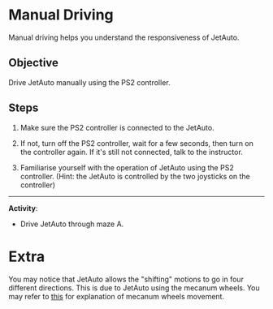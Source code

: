 # Manual Driving

Manual driving helps you understand the responsiveness of JetAuto.


## Objective
Drive JetAuto manually using the PS2 controller.


## Steps
1. Make sure the PS2 controller is connected to the JetAuto.

2. If not, turn off the PS2 controller, wait for a few seconds, then turn on the controller again. If it's still not connected, talk to the instructor.

3. Familiarise yourself with the operation of JetAuto using the PS2 controller. (Hint: the JetAuto is controlled by the two joysticks on the controller)

---

**Activity**:

- Drive JetAuto through maze A.

# Extra

You may notice that JetAuto allows the "shifting" motions to go in four different directions. This is due to JetAuto using the mecanum wheels. You may refer to [this](https://docs.sunfounder.com/projects/zeus-car-dev/en/latest/scratch/sc4_move_wheels.html) for explanation of mecanum wheels movement.